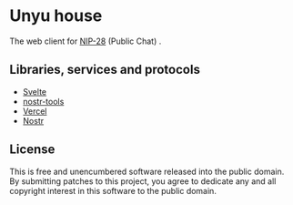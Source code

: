 # Unyu house

The web client for [NIP-28](https://github.com/nostr-protocol/nips/blob/master/28.md) (Public Chat) .

## Libraries, services and protocols

- [Svelte](https://svelte.dev/)
- [nostr-tools](https://github.com/nbd-wtf/nostr-tools)
- [Vercel](https://vercel.com/)
- [Nostr](https://github.com/nostr-protocol/nips)

## License

This is free and unencumbered software released into the public domain.  
By submitting patches to this project, you agree to dedicate any and all copyright interest in this software to the public domain.
